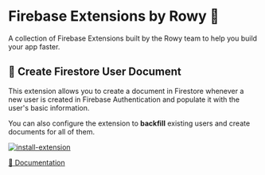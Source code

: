 # Firebase Extensions by Rowy 💜

A collection of Firebase Extensions built by the Rowy team to help you build your app
faster.

## 📝 Create Firestore User Document

This extension allows you to create a document in Firestore whenever a new user is created in Firebase Authentication and populate it with the user's basic information.

You can also configure the extension to **backfill** existing users and create documents for all of them.

[![install-extension](https://user-images.githubusercontent.com/35961879/201528504-4e99bfc7-8691-4151-b63d-0511097d7c18.png)](https://console.firebase.google.com/project/_/extensions/install?ref=rowy/auth-create-firestore-user-doc)

[👀 Documentation](https://github.com/rowyio/firebase-extensions/tree/main/auth-create-firestore-user-doc)
